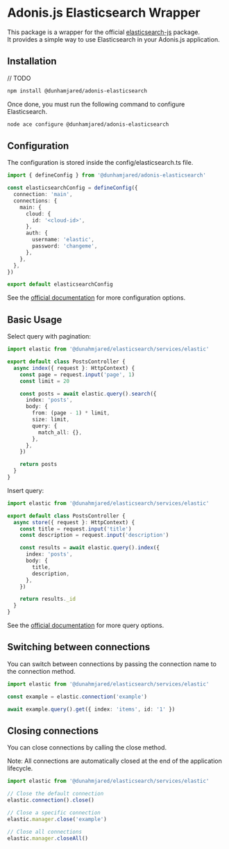 # Adonis.js Elasticsearch Wrapper

This package is a wrapper for the official [elasticsearch-js](https://www.elastic.co/guide/en/elasticsearch/client/javascript-api/current/index.html) package.  
It provides a simple way to use Elasticsearch in your Adonis.js application.

## Installation

// TODO

```bash
npm install @dunhamjared/adonis-elasticsearch
```

Once done, you must run the following command to configure Elasticsearch.

```bash
node ace configure @dunhamjared/adonis-elasticsearch
```

## Configuration

The configuration is stored inside the config/elasticsearch.ts file.

```typescript
import { defineConfig } from '@dunhamjared/adonis-elasticsearch'

const elasticsearchConfig = defineConfig({
  connection: 'main',
  connections: {
    main: {
      cloud: {
        id: '<cloud-id>',
      },
      auth: {
        username: 'elastic',
        password: 'changeme',
      },
    },
  },
})

export default elasticsearchConfig
```

See the [official documentation](https://www.elastic.co/guide/en/elasticsearch/client/javascript-api/current/client-configuration.html) for more configuration options.

## Basic Usage

Select query with pagination:

```typescript
import elastic from '@dunahmjared/elasticsearch/services/elastic'

export default class PostsController {
  async index({ request }: HttpContext) {
    const page = request.input('page', 1)
    const limit = 20

    const posts = await elastic.query().search({
      index: 'posts',
      body: {
        from: (page - 1) * limit,
        size: limit,
        query: {
          match_all: {},
        },
      },
    })

    return posts
  }
}
```

Insert query:

```ts
import elastic from '@dunahmjared/elasticsearch/services/elastic'

export default class PostsController {
  async store({ request }: HttpContext) {
    const title = request.input('title')
    const description = request.input('description')

    const results = await elastic.query().index({
      index: 'posts',
      body: {
        title,
        description,
      },
    })

    return results._id
  }
}
```

See the [official documentation](https://www.elastic.co/guide/en/elasticsearch/client/javascript-api/current/index.html) for more query options.

## Switching between connections

You can switch between connections by passing the connection name to the connection method.

```typescript
import elastic from '@dunahmjared/elasticsearch/services/elastic'

const example = elastic.connection('example')

await example.query().get({ index: 'items', id: '1' })
```

## Closing connections

You can close connections by calling the close method.

Note: All connections are automatically closed at the end of the application lifecycle.

```typescript
import elastic from '@dunahmjared/elasticsearch/services/elastic'

// Close the default connection
elastic.connection().close()

// Close a specific connection
elastic.manager.close('example')

// Close all connections
elastic.manager.closeAll()
```
